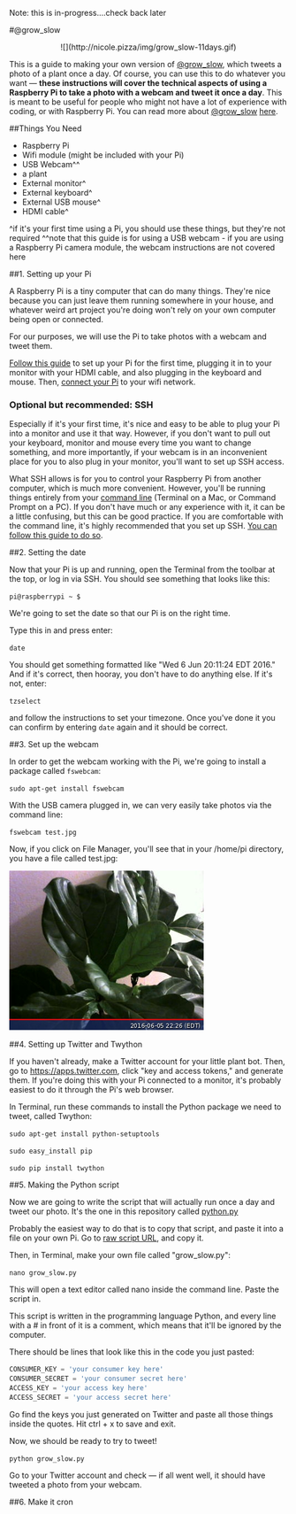 Note: this is in-progress....check back later

#@grow_slow
<p align="center">
![](http://nicole.pizza/img/grow_slow-11days.gif)

This is a guide to making your own version of [@grow_slow](http://twitter.com/grow_slow), which tweets a photo of a plant once a day. Of course, you can use this to do whatever you want — **these instructions will cover the technical aspects of using a Raspberry Pi to take a photo with a webcam and tweet it once a day**. This is meant to be useful for people who might not have a lot of experience with coding, or with Raspberry Pi. You can read more about [@grow_slow](http://twitter.com/grow_slow) [here](http://nicole.pizza/grow_slow).

##Things You Need

* Raspberry Pi
* Wifi module (might be included with your Pi)
* USB Webcam^^
* a plant
* External monitor^
* External keyboard^
* External USB mouse^
* HDMI cable^

^if it's your first time using a Pi, you should use these things, but they're not required
^^note that this guide is for using a USB webcam - if you are using a Raspberry Pi camera module, the webcam instructions are not covered here

##1. Setting up your Pi

A Raspberry Pi is a tiny computer that can do many things. They're nice because you can just leave them running somewhere in your house, and whatever weird art project you're doing won't rely on your own computer being open or connected.

For our purposes, we will use the Pi to take photos with a webcam and tweet them. 

[Follow this guide](https://www.raspberrypi.org/help/quick-start-guide/) to set up your Pi for the first time, plugging it in to your monitor with your HDMI cable, and also plugging in the keyboard and mouse. Then, [connect your Pi](https://www.raspberrypi.org/documentation/configuration/wireless/) to your wifi network.

### Optional but recommended: SSH

Especially if it's your first time, it's nice and easy to be able to plug your Pi into a monitor and use it that way. However, if you don't want to pull out your keyboard, monitor and mouse every time you want to change something, and more importantly, if your webcam is in an inconvenient place for you to also plug in your monitor, you'll want to set up SSH access.

What SSH allows is for you to control your Raspberry Pi from another computer, which is much more convenient. However, you'll be running things entirely from your [command line](https://en.wikipedia.org/wiki/Command-line_interface) (Terminal on a Mac, or Command Prompt on a PC). If you don't have much or any experience with it, it can be a little confusing, but this can be good practice. If you are comfortable with the command line, it's highly recommended that you set up SSH. [You can follow this guide to do so](https://www.raspberrypi.org/documentation/remote-access/ssh/). 

##2. Setting the date

Now that your Pi is up and running, open the Terminal from the toolbar at the top, or log in via SSH. You should see something that looks like this:

`pi@raspberrypi ~ $`

We're going to set the date so that our Pi is on the right time.

Type this in and press enter:

`date`

You should get something formatted like "Wed 6 Jun 20:11:24 EDT 2016." And if it's correct, then hooray, you don't have to do anything else. If it's not, enter:

`tzselect`

and follow the instructions to set your timezone. Once you've done it you can confirm by entering `date` again and it should be correct.

##3. Set up the webcam

In order to get the webcam working with the Pi, we're going to install a package called `fswebcam`:

`sudo apt-get install fswebcam`

With the USB camera plugged in, we can very easily take photos via the command line:

`fswebcam test.jpg`

Now, if you click on File Manager, you'll see that in your /home/pi directory, you have a file called test.jpg:

![](images/test.jpg)

##4. Setting up Twitter and Twython

If you haven't already, make a Twitter account for your little plant bot. Then, go to https://apps.twitter.com, click "key and access tokens," and generate them. If you're doing this with your Pi connected to a monitor, it's probably easiest to do it through the Pi's web browser. 

In Terminal, run these commands to install the Python package we need to tweet, called Twython:

`sudo apt-get install python-setuptools`

`sudo easy_install pip`

`sudo pip install twython`

##5. Making the Python script

Now we are going to write the script that will actually run once a day and tweet our photo. It's the one in this repository called [python.py](https://github.com/nicolehe/grow_slow/blob/master/grow_slow.py)

Probably the easiest way to do that is to copy that script, and paste it into a file on your own Pi. Go to [raw script URL](https://raw.githubusercontent.com/nicolehe/grow_slow/master/grow_slow.py), and copy it.

Then, in Terminal, make your own file called "grow_slow.py":

`nano grow_slow.py`

This will open a text editor called nano inside the command line. Paste the script in.

This script is written in the programming language Python, and every line with a # in front of it is a comment, which means that it'll be ignored by the computer. 

There should be lines that look like this in the code you just pasted:

```python
CONSUMER_KEY = 'your consumer key here'
CONSUMER_SECRET = 'your consumer secret here'
ACCESS_KEY = 'your access key here'
ACCESS_SECRET = 'your access secret here'
```
Go find the keys you just generated on Twitter and paste all those things inside the quotes. Hit ctrl + x to save and exit.

Now, we should be ready to try to tweet!

`python grow_slow.py`

Go to your Twitter account and check — if all went well, it should have tweeted a photo from your webcam.

##6. Make it cron










